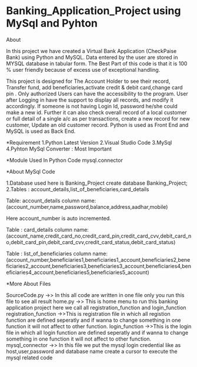 # Banking_Application_Project using MySql and Pyhton
About

In this project we have created a Virtual Bank Application (CheckPaise Bank) using Python and MySQL. Data entered by the user are stored in MYSQL database in tabular form. The Best Part of this code is that it is 100 % user friendly because of excess use of exceptional handling.

This project is designed for The Account Holder to see their record, Transfer fund, add beneficiaries,activate credit & debit card,change card pin . Only authorized Users can have the accessibility to the program. User after Logging in have the support to display all records, and modify it accordingly. If someone is not having Login Id, password he/she could make a new id. Further it can also check overall record of a local customer or full detail of a single a/c as per transactions, create a new record for new customer, Update an old customer record. Python is used as Front End and MySQL is used as Back End.

*Requirement
1.Python Latest Version
2.Visual Studio Code
3.MySql
4.Pyhton MySql Converter : Most Important

*Module Used In Python Code
 mysql.connector
 
 *About MySql Code
 
 1.Database used here is Banking_Project
 create database Banking_Project;
 2.Tables : account_details,list_of_beneficiaries,card_details
 
 Table: account_details
 column name: (account_number,name,password,balance,address,aadhar,mobile)
 
 Here account_number is auto incremented.
 
 Table : card_details
 column name: (account_name,credit_card_no,credit_card_pin,credit_card_cvv,debit_card_no,debit_card_pin,debit_card_cvv,credit_card_status,debit_card_status)
 
 Table : list_of_beneficiaries
 column name: (account_number,beneficiaries1,beneficiaries1_account,beneficiaries2,beneficiaries2_account,beneficiaries3,beneficiaries3_account,beneficiaries4,beneficiaries4_account,beneficiaries5,beneficiaries5_account)
 

*More About Files

SourceCode.py ->> In this all code are written in one file only you run this file to  see all result
home.py ->> This is home menu to run this banking application project here we call all registration_function and login_function 
registration_function ->>This is registration file in which all registion function are defined seperatly and if wanna to change something in one function it will not affect to  other function.
login_function ->>This is the login file in which all login function are defined seperatly and if wanna to change something in one function it will not affect to other function.
mysql_connector ->> In this file we put the mysql login credential like as host,user,password and database name create a cursor to execute the mysql related code






